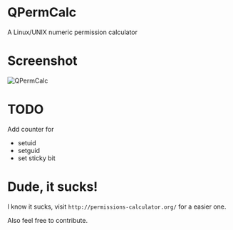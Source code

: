 QPermCalc
=========

A Linux/UNIX numeric permission calculator

# Screenshot
![QPermCalc](http://i.imgur.com/pRdd4Iu.png "QPermCalc")

# TODO
Add counter for
* setuid
* setguid
* set sticky bit

# Dude, it sucks!
I know it sucks, visit `http://permissions-calculator.org/` for a easier one.

Also feel free to contribute.